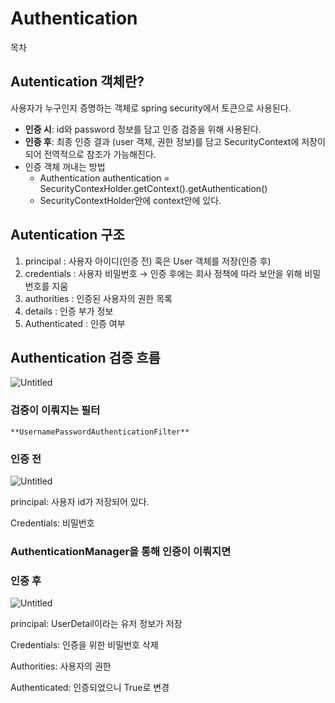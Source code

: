 # Authentication

목차

## Autentication 객체란?

사용자가 누구인지 증명하는 객체로 spring security에서 토큰으로 사용된다.

- **인증 시**: id와 password 정보를 담고 인증 검증을 위해 사용된다.
- **인증 후**: 최종 인증 결과 (user 객체, 권한 정보)를 담고  SecurityContext에 저장이 되어 전역적으로 참조가 가능해진다.
- 인증 객체 꺼내는 방법
    - Authentication authentication = SecurityContexHolder.getContext().getAuthentication()
    - SecurityContextHolder안에 context안에 있다.

## Autentication 구조

1) principal : 사용자 아이디(인증 전) 혹은 User 객체를 저장(인증 후)
2) credentials : 사용자 비밀번호 → 인증 후에는 회사 정책에 따라 보안을 위해 비밀번호를 지움
3) authorities : 인증된 사용자의 권한 목록
4) details : 인증 부가 정보
5) Authenticated : 인증 여부

## Authentication 검증 흐름

![Untitled](https://s3-us-west-2.amazonaws.com/secure.notion-static.com/f9115bd3-06cf-40fc-b304-b949931e2f97/Untitled.png)

### **검증이 이뤄지는 필터**

`**UsernamePasswordAuthenticationFilter**`

### 인증 전

![Untitled](https://s3-us-west-2.amazonaws.com/secure.notion-static.com/a9b0f95b-937b-40f8-a7a4-c08681bfa5c5/Untitled.png)

principal: 사용자 id가 저장되어 있다.

Credentials: 비밀번호

### AuthenticationManager을 통해 인증이 이뤄지면

### 인증 후

![Untitled](https://s3-us-west-2.amazonaws.com/secure.notion-static.com/d8d7e7c1-8e30-4ff2-a125-64e1b2841f9e/Untitled.png)

principal: UserDetail이라는 유저 정보가 저장

Credentials: 인증을 위한 비밀번호 삭제

Authorities: 사용자의 권한

Authenticated: 인증되었으니 True로 변경